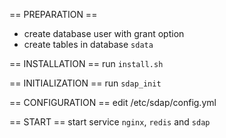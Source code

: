 == PREPARATION ==
- create database user with grant option
- create tables in database `sdata`

== INSTALLATION ==
run `install.sh`

== INITIALIZATION ==
run `sdap_init`

== CONFIGURATION ==
edit /etc/sdap/config.yml

== START ==
start service `nginx`, `redis` and `sdap`
